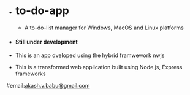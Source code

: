 * # to-do-app
  * A to-do-list manager for Windows, MacOS and Linux platforms

* #### Still under development
* This is an app dveloped using the hybrid framwework nwjs 
* This is a transformed web application built using Node.js, Express frameworks


#email:akash.v.babu@gmail.com

